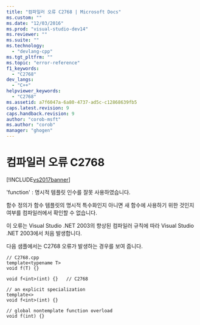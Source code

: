 ```yaml
---
title: "컴파일러 오류 C2768 | Microsoft Docs"
ms.custom: ""
ms.date: "12/03/2016"
ms.prod: "visual-studio-dev14"
ms.reviewer: ""
ms.suite: ""
ms.technology: 
  - "devlang-cpp"
ms.tgt_pltfrm: ""
ms.topic: "error-reference"
f1_keywords: 
  - "C2768"
dev_langs: 
  - "C++"
helpviewer_keywords: 
  - "C2768"
ms.assetid: a7f6047a-6a80-4737-ad5c-c12868639fb5
caps.latest.revision: 9
caps.handback.revision: 9
author: "corob-msft"
ms.author: "corob"
manager: "ghogen"
---
```

# 컴파일러 오류 C2768
[!INCLUDE[vs2017banner](../../assembler/inline/includes/vs2017banner.md)]

'function' : 명시적 템플릿 인수를 잘못 사용하였습니다.  
  
 함수 정의가 함수 템플릿의 명시적 특수화인지 아니면 새 함수에 사용하기 위한 것인지 여부를 컴파일러에서 확인할 수 없습니다.  
  
 이 오류는 Visual Studio .NET 2003의 향상된 컴파일러 규칙에 따라 Visual Studio .NET 2003에서 처음 발생합니다.  
  
 다음 샘플에서는 C2768 오류가 발생하는 경우를 보여 줍니다.  
  
```  
// C2768.cpp  
template<typename T>  
void f(T) {}  
  
void f<int>(int) {}   // C2768  
  
// an explicit specialization  
template<>  
void f<int>(int) {}   
  
// global nontemplate function overload  
void f(int) {}  
```
